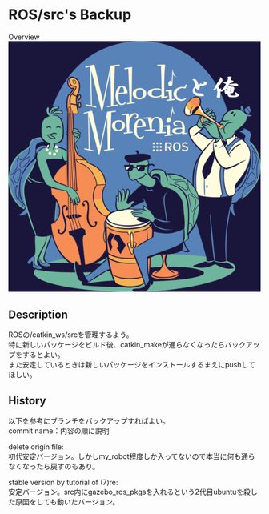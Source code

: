 # ROS/src's Backup

Overview
![ROS melodicと俺](https://github.com/yuki414/src_bck/blob/master/pic/title.png)

## Description
ROSの/catkin_ws/srcを管理するよう。  
特に新しいパッケージをビルド後、catkin_makeが通らなくなったらバックアップをするとよい。  
また安定しているときは新しいパッケージをインストールするまえにpushしてほしい。

## History
以下を参考にブランチをバックアップすればよい。  
commit name：内容の順に説明  

delete origin file:  
初代安定バージョン。しかしmy_robot程度しか入ってないので本当に何も通らなくなったら戻すのもあり。

stable version by tutorial of (7)re:  
安定バージョン。src内にgazebo_ros_pkgsを入れるという2代目ubuntuを殺した原因をしても動いたバージョン。
